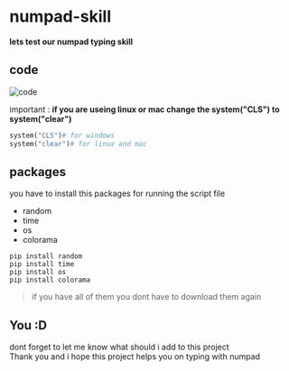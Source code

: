 # numpad-skill
**lets test our numpad typing skill**
## code
![code](https://raw.githubusercontent.com/amirsamgoharpay/numpad-skill/main/numpad.png)

important : **if you are useing linux or mac change the system("CLS") to system("clear")**
```python
system("CLS")# for windows
system("clear")# for linux and mac
```
## packages
you have to install this packages for running the script file
- random
- time
- os
- colorama
```shell
pip install random 
pip install time
pip install os
pip install colorama
```
> if you have all of them you dont have to download them again
## You :D
dont forget to let me know what should i add to this project   
Thank you and i hope this project helps you on typing with numpad   


